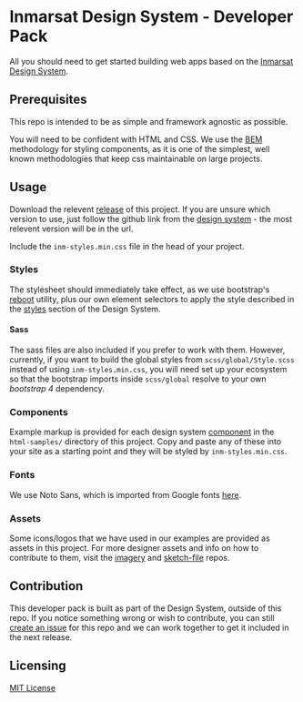 # Inmarsat Design System - Developer Pack

All you should need to get started building web apps based on the [Inmarsat Design System](https://design.inmarsat.com/).

## Prerequisites

This repo is intended to be as simple and framework agnostic as possible.

You will need to be confident with HTML and CSS. We use the [BEM](http://getbem.com/) methodology for styling components, as it is one of the simplest, well known methodologies that keep css maintainable on large projects.

## Usage

Download the relevent [release](https://github.com/Inmarsat-Design/inmarsat-developer-pack/releases) of this project. If you are unsure which version to use, just follow the github link from the [design system](https://design.inmarsat.com/) - the most relevent version will be in the url.

Include the `inm-styles.min.css` file in the head of your project.

### Styles

The stylesheet should immediately take effect, as we use bootstrap's [reboot](https://getbootstrap.com/docs/4.0/content/reboot/) utility, plus our own element selectors to apply the style described in the [styles](https://design.inmarsat.com/styles) section of the Design System.

#### Sass

The sass files are also included if you prefer to work with them. However, currently, if you want to build the global styles from `scss/global/Style.scss` instead of using `inm-styles.min.css`, you will need set up your ecosystem so that the bootstrap imports inside `scss/global` resolve to your own _bootstrap 4_ dependency.

### Components

Example markup is provided for each design system [component](https://design.inmarsat.com/components) in the `html-samples/` directory of this project.
Copy and paste any of these into your site as a starting point and they will be styled by `inm-styles.min.css`.

### Fonts

We use Noto Sans, which is imported from Google fonts [here](https://fonts.google.com/specimen/Noto+Sans?sidebar.open=true&selection.family=Noto+Sans:ital,wght@0,400;0,700;1,400;1,700).

### Assets

Some icons/logos that we have used in our examples are provided as assets in this project. For more designer assets and info on how to contribute to them, visit the [imagery](https://github.com/Inmarsat-Design/imagery) and [sketch-file](https://github.com/Inmarsat-Design/sketch-file) repos.

## Contribution

This developer pack is built as part of the Design System, outside of this repo. If you notice something wrong or wish to contribute, you can still [create an issue](https://docs.github.com/en/free-pro-team@latest/github/managing-your-work-on-github/creating-an-issue) for this repo and we can work together to get it included in the next release.

## Licensing

[MIT License](/LICENSE)
